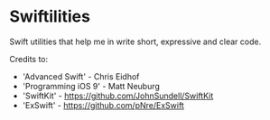 # Swiftilities

Swift utilities that help me in write short, expressive and clear code.

Credits to: 
- 'Advanced Swift' - Chris Eidhof
- 'Programming iOS 9' - Matt Neuburg
- 'SwiftKit' -  https://github.com/JohnSundell/SwiftKit
- 'ExSwift' - https://github.com/pNre/ExSwift
